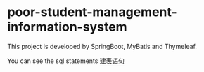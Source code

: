 # poor-student-management-information-system

This project is developed by SpringBoot, MyBatis and Thymeleaf.

You can see the sql statements [建表语句](sql.md)

